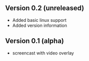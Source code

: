 Version 0.2 (unreleased)
-----------

- Added basic linux support
- Added version information


Version 0.1 (alpha)
-----------

- screencast with video overlay

